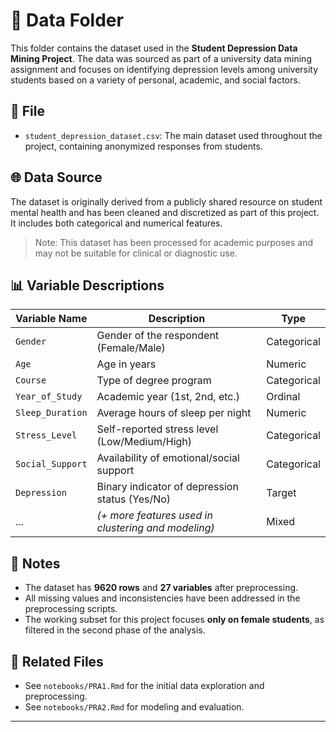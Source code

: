 # 📁 Data Folder

This folder contains the dataset used in the **Student Depression Data Mining Project**. The data was sourced as part of a university data mining assignment and focuses on identifying depression levels among university students based on a variety of personal, academic, and social factors.

## 📄 File

- `student_depression_dataset.csv`: The main dataset used throughout the project, containing anonymized responses from students.

## 🌐 Data Source

The dataset is originally derived from a publicly shared resource on student mental health and has been cleaned and discretized as part of this project. It includes both categorical and numerical features.

> Note: This dataset has been processed for academic purposes and may not be suitable for clinical or diagnostic use.

## 📊 Variable Descriptions

| Variable Name         | Description                                                      | Type          |
|-----------------------|------------------------------------------------------------------|---------------|
| `Gender`              | Gender of the respondent (Female/Male)                           | Categorical   |
| `Age`                 | Age in years                                                     | Numeric       |
| `Course`              | Type of degree program                                           | Categorical   |
| `Year_of_Study`       | Academic year (1st, 2nd, etc.)                                   | Ordinal       |
| `Sleep_Duration`      | Average hours of sleep per night                                 | Numeric       |
| `Stress_Level`        | Self-reported stress level (Low/Medium/High)                     | Categorical   |
| `Social_Support`      | Availability of emotional/social support                         | Categorical   |
| `Depression`          | Binary indicator of depression status (Yes/No)                   | Target        |
| ...                   | *(+ more features used in clustering and modeling)*              | Mixed         |

## 📌 Notes

- The dataset has **9620 rows** and **27 variables** after preprocessing.
- All missing values and inconsistencies have been addressed in the preprocessing scripts.
- The working subset for this project focuses **only on female students**, as filtered in the second phase of the analysis.

## 📁 Related Files

- See `notebooks/PRA1.Rmd` for the initial data exploration and preprocessing.
- See `notebooks/PRA2.Rmd` for modeling and evaluation.

---
